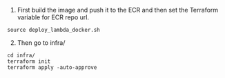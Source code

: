1. First build the image and push it to the ECR and then set the Terraform variable for ECR repo url. 
```
source deploy_lambda_docker.sh
```
2. Then go to infra/
```
cd infra/
terraform init
terraform apply -auto-approve
```